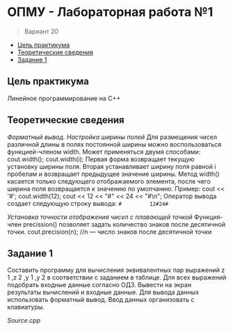 # ОПМУ - Лабораторная работа №1

> Вариант 20

* [Цель практикума](#Цель-практикума)
* [Теоретические сведения](#Теоретические-сведения)
* [Задание 1](#Задание-1)

## Цель практикума

Линейное программирование на С++

## Теоретические сведения

*Форматный вывод. Настройка ширины полей*
Для размещения чисел различной длины в полях постоянной ширины
можно воспользоваться функцией-членом width. Может применяться двумя
способами:
cout.width(); cout.width(i);
Первая форма возвращает текущую установку ширины поля. Вторая
устанавливает ширину поля равной i пробелам и возвращает предыдущее
значение ширины. Метод width() касается только следующего отображаемого
элемента, после чего ширина поля возвращается к значению по умолчанию.
Пример:
cout << '#'; cout.width(12);
cout << 12 << "#" << 24 << "#\n";
Оператор вывода создает следующую строку вывода:
`#         12#24#`

*Установка точности отображения чисел с плавающей точкой*
Функция-член precission() позволяет задать количество знаков после
десятичной точки.
cout.precision(n); //n — число знаков после десятичной точки

## Задание 1

Составить программу для вычисления эквивалентных пар выражений
z 1 ,z 2 ,y 1 ,y 2 в соответствии с заданием в таблице. Для всех выражений
подобрать входные данные согласно ОДЗ.
Вывести на экран результаты вычислений и входные данные. Для
вывода данных использовать форматный вывод. Ввод данных организовать с
клавиатуры.

*Source.cpp*

```c++

```